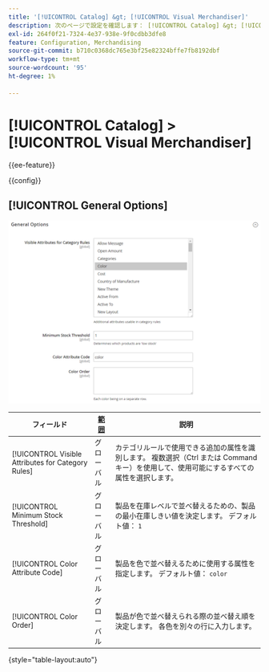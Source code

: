 ```yaml
---
title: '[!UICONTROL Catalog] &gt; [!UICONTROL Visual Merchandiser]'
description: 次のページで設定を確認します： [!UICONTROL Catalog] &gt; [!UICONTROL Visual Merchandiser] コマース管理のページ。
exl-id: 264f0f21-7324-4e37-938e-9f0cdbb3dfe8
feature: Configuration, Merchandising
source-git-commit: b710c0368dc765e3bf25e82324bffe7fb8192dbf
workflow-type: tm+mt
source-wordcount: '95'
ht-degree: 1%

---
```


# [!UICONTROL Catalog] > [!UICONTROL Visual Merchandiser]

{{ee-feature}}

{{config}}

## [!UICONTROL General Options]

![一般オプション](./assets/catalog-visual-merchandiser-general-options.png)<!-- zoom -->

<!-- [General Options](https://docs.magento.com/user-guide/marketing/visual-merchandiser-configuration.html) -->

| フィールド | [範囲](../../getting-started/websites-stores-views.md#scope-settings) | 説明 |
|--- |--- |--- |
| [!UICONTROL Visible Attributes for Category Rules] | グローバル | カテゴリルールで使用できる追加の属性を識別します。 複数選択（Ctrl または Command キー）を使用して、使用可能にするすべての属性を選択します。 |
| [!UICONTROL Minimum Stock Threshold] | グローバル | 製品を在庫レベルで並べ替えるための、製品の最小在庫しきい値を決定します。 デフォルト値： `1` |
| [!UICONTROL Color Attribute Code] | グローバル | 製品を色で並べ替えるために使用する属性を指定します。 デフォルト値： `color` |
| [!UICONTROL Color Order] | グローバル | 製品が色で並べ替えられる際の並べ替え順を決定します。 各色を別々の行に入力します。 |

{style="table-layout:auto"}

